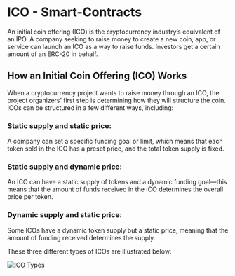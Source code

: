 # ICO - Smart-Contracts

An initial coin offering (ICO) is the cryptocurrency industry’s equivalent of an IPO. A company seeking to raise money to create a new coin, app, or service can launch an ICO as a way to raise funds. Investors get a certain amount of an ERC-20 in behalf.

## How an Initial Coin Offering (ICO) Works

When a cryptocurrency project wants to raise money through an ICO, the project organizers’ first step is determining how they will structure the coin. ICOs can be structured in a few different ways, including:

### Static supply and static price: 

A company can set a specific funding goal or limit, which means that each token sold in the ICO has a preset price, and the total token supply is fixed.

### Static supply and dynamic price: 
An ICO can have a static supply of tokens and a dynamic funding goal—this means that the amount of funds received in the ICO determines the overall price per token.

### Dynamic supply and static price: 
Some ICOs have a dynamic token supply but a static price, meaning that the amount of funding received determines the supply.


These three different types of ICOs are illustrated below:

![ICO Types](https://user-images.githubusercontent.com/60660530/203554121-ab1343be-6e84-4b1e-be8b-419344a4118f.png)
